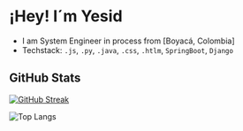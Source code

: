 # ¡Hey! I´m Yesid 

* I am System Engineer in process from [Boyacá, Colombia]
* Techstack: `.js`, `.py`, `.java`, `.css`, `.htlm`, `SpringBoot`, `Django`

## GitHub Stats

[![GitHub Streak](https://github-readme-streak-stats.herokuapp.com?user=YesidMG&theme=dark)](https://git.io/streak-stats)

![Top Langs](https://github-readme-stats.vercel.app/api/top-langs/?username=YesidMG&layout=compact)
